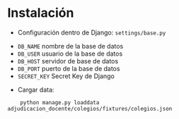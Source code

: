 Instalación
===========

- Configuración dentro de Django: `settings/base.py`

* `DB_NAME` nombre de la base de datos
* `DB_USER` usuario de la base de datos
* `DB_HOST` servidor de base de datos
* `DB_PORT` puerto de la base de datos
* `SECRET_KEY` Secret Key de Django

- Cargar data:

```
    python manage.py loaddata adjudicacion_docente/colegios/fixtures/colegios.json
```
